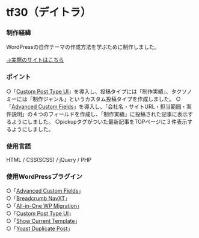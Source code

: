 # tf30（デイトラ）

### 制作経緯

WordPressの自作テーマの作成方法を学ぶために制作しました。

[→実際のサイトはこちら](http://dattsan.com/)

### ポイント

○「[Custom Post Type UI](https://ja.wordpress.org/plugins/custom-post-type-ui/)」を導入し、投稿タイプには「制作実績」、タクソノミーには「制作ジャンル」というカスタム投稿タイプを作成しました。
○「[Advanced Custom Fields](https://ja.wordpress.org/plugins/advanced-custom-fields/)」を導入し、「会社名・サイトURL・担当範囲・案件説明」の４つのフィールドを作成し、「制作実績」に投稿された記事に表示するようにしました。
○pickupタグがついた最新記事をTOPページに３件表示するようにしました。

### 使用言語

HTML / CSS(SCSS) / jQuery / PHP

### 使用WordPressプラグイン

○「[Advanced Custom Fields](https://ja.wordpress.org/plugins/advanced-custom-fields/)」<br>
○「[Breadcrumb NavXT](https://ja.wordpress.org/plugins/breadcrumb-navxt/)」<br>
○「[All-in-One WP Migration](https://ja.wordpress.org/plugins/all-in-one-wp-migration/)」<br>
○「[Custom Post Type UI](https://ja.wordpress.org/plugins/custom-post-type-ui/)」<br>
○「[Show Current Template](https://ja.wordpress.org/plugins/show-current-template/)」<br>
○「[Yoast Duplicate Post](https://ja.wordpress.org/plugins/duplicate-post/)」<br>
